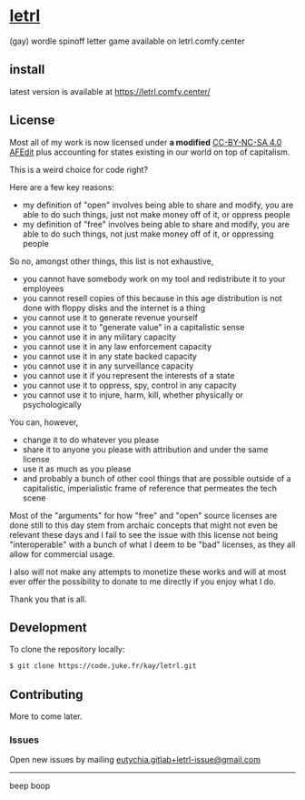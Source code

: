 # [letrl](https://code.juke.fr/kay/letrl)
(gay) wordle spinoff letter game available on letrl.comfy.center

## install

latest version is available at https://letrl.comfy.center/


## License

Most all of my work is now licensed under **a modified** [CC-BY-NC-SA 4.0 AFEdit](https://code.juke.fr/kay/license/raw/branch/main/LICENSE) plus accounting for states existing in our world on top of capitalism.

This is a weird choice for code right?

Here are a few key reasons:
- my definition of "open" involves being able to share and modify, you are able to do such things, just not make money off of it, or oppress people
- my definition of "free" involves being able to share and modify, you are able to do such things, not just make money off of it, or oppressing people

So no, amongst other things, this list is not exhaustive,
- you cannot have somebody work on my tool and redistribute it to your employees
- you cannot resell copies of this because in this age distribution is not done with floppy disks and the internet is a thing
- you cannot use it to generate revenue yourself
- you cannot use it to "generate value" in a capitalistic sense
- you cannot use it in any military capacity
- you cannot use it in any law enforcement capacity
- you cannot use it in any state backed capacity
- you cannot use it in any surveillance capacity
- you cannot use it if you represent the interests of a state
- you cannot use it to oppress, spy, control in any capacity
- you cannot use it to injure, harm, kill, whether physically or psychologically

You can, however,
- change it to do whatever you please
- share it to anyone you please with attribution and under the same license
- use it as much as you please
- and probably a bunch of other cool things that are possible outside of a capitalistic, imperialistic frame of reference that permeates the tech scene

Most of the "arguments" for how "free" and "open" source licenses are done still to this day stem from archaic concepts that might not even be relevant these days and I fail to see the issue with this license not being "interoperable" with a bunch of what I deem to be "bad" licenses, as they all allow for commercial usage.

I also will not make any attempts to monetize these works and will at most ever offer the possibility to donate to me directly if you enjoy what I do.

Thank you that is all.

## Development

To clone the repository locally:

```bash
$ git clone https://code.juke.fr/kay/letrl.git
```

## Contributing

More to come later.

### Issues
Open new issues by mailing [eutychia.gitlab+letrl-issue@gmail.com](mailto:eutychia.gitlab+letrl-issue@gmail.com)

---
beep boop

